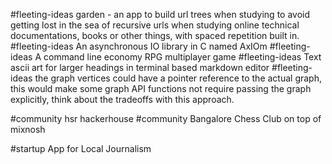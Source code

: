 #fleeting-ideas garden - an app to build url trees when studying to avoid getting lost in the sea of recursive urls when studying online technical documentations, books or other things, with spaced repetition built in.
#fleeting-ideas An asynchronous IO library in C named AxIOm
#fleeting-ideas A command line economy RPG multiplayer game
#fleeting-ideas Text ascii art for larger headings in terminal based markdown editor
#fleeting-ideas the graph vertices could have a pointer reference to the actual graph, this would make some graph API functions not require passing the graph explicitly, think about the tradeoffs with this approach.

#community hsr hackerhouse
#community Bangalore Chess Club on top of mixnosh

#startup App for Local Journalism
